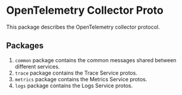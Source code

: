 # OpenTelemetry Collector Proto

This package describes the OpenTelemetry collector protocol.

## Packages

1. `common` package contains the common messages shared between different services.
2. `trace` package contains the Trace Service protos.
3. `metrics` package contains the Metrics Service protos.
4. `logs` package contains the Logs Service protos.
